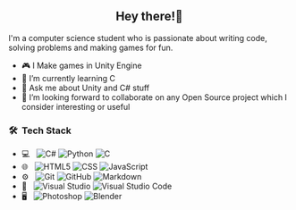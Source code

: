 <h2 align="center">Hey there!👋 </h1>

I'm a computer science student who is passionate about writing code, solving problems and making games for fun.

- 🎮 I Make games in Unity Engine
- 🌱 I’m currently learning C
- 💬 Ask me about Unity and C# stuff
- 👯 I’m looking forward to collaborate on any Open Source project which I consider interesting or useful

<h3> 🛠 &nbsp;Tech Stack</h3>

- 💻 &nbsp;
  ![C#](https://img.shields.io/badge/-Csharp-333333?style=flat&logo=csharp)
  ![Python](https://img.shields.io/badge/-Python-333333?style=flat&logo=python)
  ![C](https://img.shields.io/badge/-C-333333?style=flat&logo=C%2B%2B&logoColor=00599C)
- 🌐 &nbsp;
  ![HTML5](https://img.shields.io/badge/-HTML5-333333?style=flat&logo=HTML5)
  ![CSS](https://img.shields.io/badge/-CSS-333333?style=flat&logo=CSS3&logoColor=1572B6)
  ![JavaScript](https://img.shields.io/badge/-JavaScript-333333?style=flat&logo=javascript)
- ⚙️ &nbsp;
  ![Git](https://img.shields.io/badge/-Git-333333?style=flat&logo=git)
  ![GitHub](https://img.shields.io/badge/-GitHub-333333?style=flat&logo=github)
  ![Markdown](https://img.shields.io/badge/-Markdown-333333?style=flat&logo=markdown)
- 🔧 &nbsp;
  ![Visual Studio](https://img.shields.io/badge/-Visual%20Studio-333333?style=flat&logo=visual-studio&logoColor=8300cf)
  ![Visual Studio Code](https://img.shields.io/badge/-Visual%20Studio%20Code-333333?style=flat&logo=visual-studio-code&logoColor=007ACC)
- 🖥 &nbsp;
  ![Photoshop](https://img.shields.io/badge/-Photoshop-333333?style=flat&logo=adobe-photoshop)
  ![Blender](https://img.shields.io/badge/-Blender-333333?style=flat&logo=blender)
<!--
**ookii-tsuki/ookii-tsuki** is a ✨ _special_ ✨ repository because its `README.md` (this file) appears on your GitHub profile.

Here are some ideas to get you started:

- 🎮 I Make games in Unity Engine
- 🌱 I’m currently learning C
- 💬 Ask me about Unity and C# stuff
- 👯 I’m looking forward to collaborate on any Open Source project which I consider interesting or useful
- 📫 How to reach me: ...
-->
